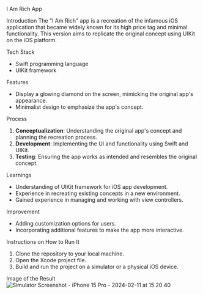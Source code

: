 I Am Rich App

Introduction
The "I Am Rich" app is a recreation of the infamous iOS application that became widely known for its high price tag and minimal functionality. This version aims to replicate the original concept using UIKit on the iOS platform.

Tech Stack
- Swift programming language
- UIKit framework

Features
- Display a glowing diamond on the screen, mimicking the original app's appearance.
- Minimalist design to emphasize the app's concept.

Process
1. **Conceptualization**: Understanding the original app's concept and planning the recreation process.
2. **Development**: Implementing the UI and functionality using Swift and UIKit.
3. **Testing**: Ensuring the app works as intended and resembles the original concept.

Learnings
- Understanding of UIKit framework for iOS app development.
- Experience in recreating existing concepts in a new environment.
- Gained experience in managing and working with view controllers. 

Improvement
- Adding customization options for users.
- Incorporating additional features to make the app more interactive.

Instructions on How to Run It
1. Clone the repository to your local machine.
2. Open the Xcode project file.
3. Build and run the project on a simulator or a physical iOS device.

Image of the Result
![Simulator Screenshot - iPhone 15 Pro - 2024-02-11 at 15 20 40](https://github.com/Aziza0508/iAmRich/assets/112758271/0863132e-37fb-49a6-92d1-dcf577412d38)
